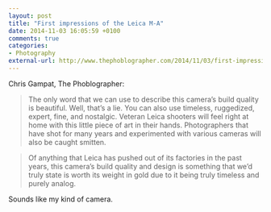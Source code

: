 ```yaml
---
layout: post
title: "First impressions of the Leica M-A"
date: 2014-11-03 16:05:59 +0100
comments: true
categories: 
- Photography
external-url: http://www.thephoblographer.com/2014/11/03/first-impressions-leica-m/
---
```


Chris Gampat, The Phoblographer:

> The only word that we can use to describe this camera’s build quality is beautiful. Well, that’s a lie. You can also use timeless, ruggedized, expert, fine, and nostalgic. Veteran Leica shooters will feel right at home with this little piece of art in their hands. Photographers that have shot for many years and experimented with various cameras will also be caught smitten.

> Of anything that Leica has pushed out of its factories in the past years, this camera’s build quality and design is something that we’d truly state is worth its weight in gold due to it being truly timeless and purely analog.

Sounds like my kind of camera.
